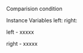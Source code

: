 Comparision condition

Instance Variables
	left:		<Object>
	right:		<Object>

left
	- xxxxx

right
	- xxxxx
